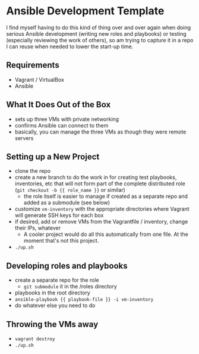 # Ansible Development Template

I find myself having to do this kind of thing over and over again when doing serious Ansible development (writing new roles and playbooks) or testing (especially reviewing the work of others), so am trying to capture it in a repo I can reuse when needed to lower the start-up time.

## Requirements

- Vagrant / VirtualBox
- Ansible

## What It Does Out of the Box
- sets up three VMs with private networking
- confirms Ansible can connect to them
- basically, you can manage the three VMs as though they were remote servers

## Setting up a New Project

- clone the repo
- create a new branch to do the work in for creating test playbooks, inventories, etc that will not form part of the complete distributed role (`git checkout -b {{ role_name }}` or similar)
    - the role itself is easier to manage if created as a separate repo and added as a submodule (see below)
- customize `vm-inventory` with the appropriate directories where Vagrant will generate SSH keys for each box
- if desired, add or remove VMs from the Vagrantfile / inventory, change their IPs, whatever
  - A cooler project would do all this automatically from one file. At the moment that's not this project.
- `./up.sh`

## Developing roles and playbooks

- create a separate repo for the role
    - `git submodule` it in the /roles directory
- playbooks in the root directory
- `ansible-playbook {{ playbook-file }} -i vm-inventory`
- do whatever else you need to do

## Throwing the VMs away

- `vagrant destroy`
- `./up.sh`
